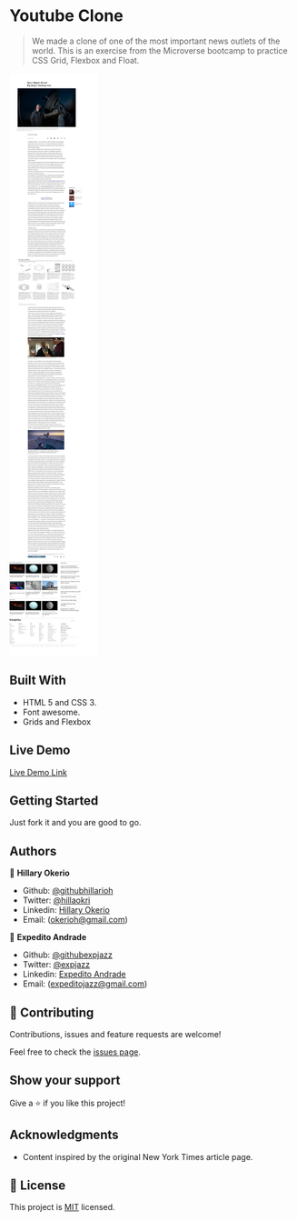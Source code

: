 # Youtube Clone

> We made a clone of one of the most important news outlets of the world. This is an exercise from the Microverse bootcamp to practice CSS Grid, Flexbox and Float.

![screenshot](./images/screenshot.png)

## Built With

- HTML 5 and CSS 3.
- Font awesome.
- Grids and Flexbox

## Live Demo

[Live Demo Link](https://expjazz.github.io/new-york-times-clone/)

## Getting Started

Just fork it and you are good to go.

## Authors

👤 **Hillary Okerio**

- Github: [@githubhillarioh](https://github.com/hillarioh)
- Twitter: [@hillaokri](https://twitter.com/hillaokri)
- Linkedin: [Hillary Okerio](https://www.linkedin.com/in/hillaryokerio/)
- Email: (okerioh@gmail.com)

👤 **Expedito Andrade**

- Github: [@githubexpjazz](https://github.com/expjazz)
- Twitter: [@expjazz](https://twitter.com/expeditoandrade13)
- Linkedin: [Expedito Andrade](https://www.linkedin.com/in/expedito-andrade-3645151a4/)
- Email: (expeditojazz@gmail.com)

## 🤝 Contributing

Contributions, issues and feature requests are welcome!

Feel free to check the [issues page](issues/).

## Show your support

Give a ⭐️ if you like this project!

## Acknowledgments

- Content inspired by the original New York Times article page.

## 📝 License

This project is [MIT](./LICENSE) licensed.
